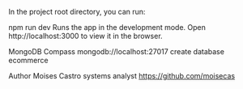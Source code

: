 In the project root directory, you can run:

npm run dev
Runs the app in the development mode.
Open http://localhost:3000 to view it in the browser.

MongoDB Compass
mongodb://localhost:27017 
create database ecommerce 

Author
Moises Castro systems analyst
https://github.com/moisecas